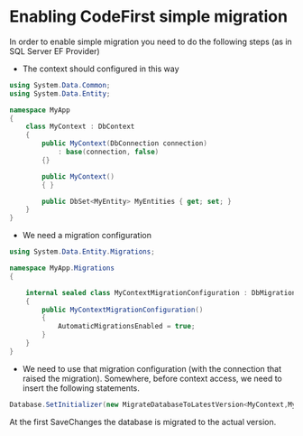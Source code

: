 # Enabling CodeFirst simple migration

In order to enable simple migration you need to do the following steps (as in SQL Server EF Provider)

* The context should configured in this way

```c#
using System.Data.Common;
using System.Data.Entity;

namespace MyApp
{
    class MyContext : DbContext
    {
        public MyContext(DbConnection connection)
            : base(connection, false)
        {}

        public MyContext()
        { }

        public DbSet<MyEntity> MyEntities { get; set; }
    }
}
```

* We need a migration configuration

```c#
using System.Data.Entity.Migrations;

namespace MyApp.Migrations
{

    internal sealed class MyContextMigrationConfiguration : DbMigrationsConfiguration<MyApp.MyContext>
    {
        public MyContextMigrationConfiguration()
        {
            AutomaticMigrationsEnabled = true;
        }
    }
}
```

* We need to use that migration configuration (with the connection that raised the migration). Somewhere, before context access, we need to insert the following statements.

```c#
Database.SetInitializer(new MigrateDatabaseToLatestVersion<MyContext,MyContextMigrationConfiguration>(true));
```


At the first SaveChanges the database is migrated to the actual version.
